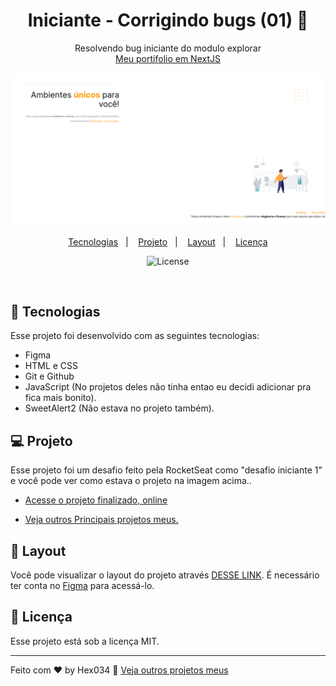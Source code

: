 <h1 align="center"> Iniciante - Corrigindo bugs (01) 👀</h1>

<p align="center">
Resolvendo bug iniciante do modulo explorar<br/>
<a href="https://spgunk.eu.org">Meu portifolio em NextJS</a>
</p>

<p>
<img src="./.github/img.png">
</p>

<p align="center">
  <a href="#-tecnologias">Tecnologias</a>&nbsp;&nbsp;&nbsp;|&nbsp;&nbsp;&nbsp;
  <a href="#-projeto">Projeto</a>&nbsp;&nbsp;&nbsp;|&nbsp;&nbsp;&nbsp;
  <a href="#-layout">Layout</a>&nbsp;&nbsp;&nbsp;|&nbsp;&nbsp;&nbsp;
  <a href="#memo-licença">Licença</a>
</p>

<p align="center">
  <img alt="License" src="https://img.shields.io/static/v1?label=license&message=MIT&color=49AA26&labelColor=000000">
</p>

<br>


## 🚀 Tecnologias

Esse projeto foi desenvolvido com as seguintes tecnologias:

- Figma
- HTML e CSS
- Git e Github
- JavaScript (No projetos deles não tinha entao eu decidi adicionar pra fica mais bonito).
- SweetAlert2 (Não estava no projeto também).


## 💻 Projeto

Esse projeto foi um desafio feito pela RocketSeat como "desafio iniciante 1"
e você pode ver como estava o projeto na imagem acima..

- [Acesse o projeto finalizado, online](https://hex034.github.io/projeto1/)

- [Veja outros Principais projetos meus.](https://painelunknowbr.eu.org)

## 🔖 Layout

Você pode visualizar o layout do projeto através [DESSE LINK](https://www.figma.com/file/0kA30WGnoXeSEi80oE0zpy/Explorer-Projeto-01-Copy?fuid=1342277117014791120). É necessário ter conta no [Figma](https://figma.com) para acessá-lo.

## :memo: Licença

Esse projeto está sob a licença MIT.

---

Feito com ♥ by Hex034 :wave: [Veja outros projetos meus](https://spgunk.eu.org)